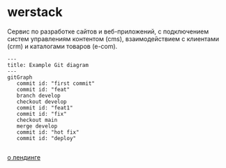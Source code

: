 # werstack

Сервис по разработке сайтов и веб-приложений, с подключением систем управлениям контентом (cms), взаимодействием с клиентами (crm) и каталогами товаров (e-com).

```mermaid
---
title: Example Git diagram
---
gitGraph
   commit id: "first commit"
   commit id: "feat"
   branch develop
   checkout develop
   commit id: "feat1"
   commit id: "fix"
   checkout main
   merge develop
   commit id: "hot fix"
   commit id: "deploy"
     
```
[о лендинге](/about_landing.md)